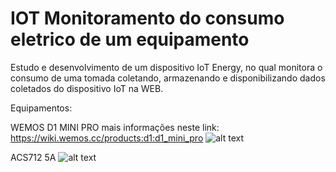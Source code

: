 # IOT Monitoramento do consumo eletrico de um equipamento
Estudo e desenvolvimento de um dispositivo IoT Energy, no qual monitora o consumo de uma tomada coletando, armazenando e disponibilizando dados coletados do dispositivo IoT na WEB. 


Equipamentos:

WEMOS D1 MINI PRO mais informações neste link: https://wiki.wemos.cc/products:d1:d1_mini_pro
![alt text](https://raw.githubusercontent.com/filipecavalc/IOT---monitoring-of-the-electrical-consumption-of-equipment/master/wemos_d1_mini_pro_pinout.png)

ACS712 5A
![alt text](https://raw.githubusercontent.com/filipecavalc/IOT-monitoramento-do-consumo-eletrico-de-um-equipamento/master/ACS-712-Pinouts.png)

